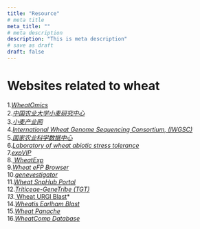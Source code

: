 ```yaml
---
title: "Resource"
# meta title
meta_title: ""
# meta description
description: "This is meta description"
# save as draft
draft: false
---
```



Websites related to wheat  
====
1.*[WheatOmics](http://wheatomics.sdau.edu.cn/)*  
2.*[中国农业大学小麦研究中心](http://wheat.cau.edu.cn/zh/index.html)*  
3.*[小麦产业网](https://wheat.100ppi.com/)*  
4.*[International Wheat Genome Sequencing Consortium, (IWGSC)](https://www.wheatgenome.org/)*  
5.*[国家农业科学数据中心](https://www.agridata.cn/#/home)*  
6.*[Laboratory of wheat abiotic stress tolerance](https://www.iwheat.net/)*  
7.*[expVIP](http://www.wheat-expression.com)*  
8.*[ WheatExp](https://wheat.pw.usda.gov/WheatExp/)*  
9.*[Wheat eFP Browser](https://bar.utoronto.ca/efp_wheat/cgi-bin/efpWeb.cgi)*  
10.*[genevestigator](https://www.genevestigator.com)*  
11.*[Wheat SnpHub Portal](http://wheat.cau.edu.cn/Wheat_SnpHub_Portal/)*  
12.*[Triticeae-GeneTribe (TGT)](http://wheat.cau.edu.cn/TGT/)  
13.*[ Wheat URGI Blast](https://urgi.versailles.inra.fr/blast/?dbgroup=Wheat_all)*  
14.*[Wheatis Earlham Blast](https://wheatis.earlham.ac.uk/grassroots-portal/blast)*  
15.*[Wheat Panache](https://www.appliedbioinformatics.com.au/wheat_panache/)*  
16.*[WheatComp Database](http://wheat.cau.edu.cn/WheatCompDB/)*  